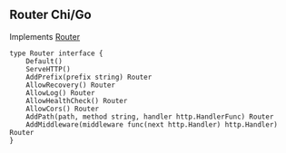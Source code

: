 ## Router Chi/Go
Implements [Router](https://github.com/go-chi/chi)
``` 
type Router interface {
	Default()
	ServeHTTP()
	AddPrefix(prefix string) Router
	AllowRecovery() Router
	AllowLog() Router
	AllowHealthCheck() Router
	AllowCors() Router
	AddPath(path, method string, handler http.HandlerFunc) Router
	AddMiddleware(middleware func(next http.Handler) http.Handler) Router
}
```